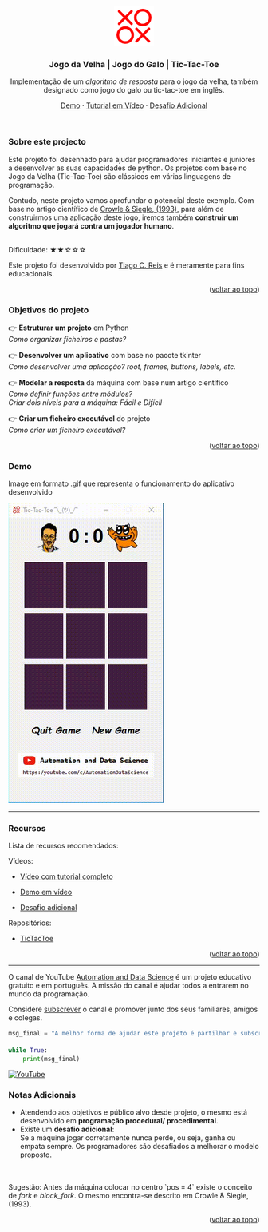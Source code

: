 <div id="top"></div>

<!-- PROJECT LOGO -->
<br />
<div align="center">
  <a href="">
    <img src="./app/images/logo.png" alt="Logo" width="80" height="80">
  </a>

<h3 align="center">Jogo da Velha | Jogo do Galo | Tic-Tac-Toe</h3>
Implementação de um <i>algoritmo de resposta</i> para o jogo da velha, também designado como jogo do galo ou tic-tac-toe em inglês.
  <p align="center">
    <a href="">Demo</a>
    ·
    <a href="">Tutorial em Vídeo</a>
    ·
    <a href="">Desafio Adicional</a>
  </p>
  <br>
</div>


<!-- ABOUT THE PROJECT -->
### Sobre este projecto
Este projeto foi desenhado para ajudar programadores iniciantes e juniores a desenvolver as suas capacidades de python. Os projetos com base no Jogo da Velha (Tic-Tac-Toe) são clássicos em várias linguagens de programação.

Contudo, neste projeto vamos aprofundar o potencial deste exemplo.
Com base no artigo científico de [Crowle & Siegle, (1993)](https://onlinelibrary.wiley.com/doi/abs/10.1207/s15516709cog1704_3),
para além de construirmos uma aplicação deste jogo, iremos também **construir um algoritmo que jogará contra um jogador humano**.

<br>
Dificuldade: ★★☆☆☆


Este projeto foi desenvolvido por [Tiago C. Reis](https://github.com/tiago-c-reis) e é meramente para fins educacionais.

<p align="right">(<a href="#top">voltar ao topo</a>)</p>



### Objetivos do projeto
👉 **Estruturar um projeto** em Python <br>
<i>Como organizar ficheiros e pastas?</i>


👉 **Desenvolver um aplicativo** com base no pacote tkinter<br>
<i>Como desenvolver uma aplicação? root, frames, buttons, labels, etc.</i>


👉 **Modelar a resposta** da máquina com base num artigo científico<br>
<i>Como definir funções entre módulos?<br>
Criar dois níveis para a máquina: Fácil e Difícil</i>


👉 **Criar um ficheiro executável** do projeto<br>
<i>Como criar um ficheiro executável?</i>

<p align="right">(<a href="#top">voltar ao topo</a>)</p>



<!-- Demo GIF -->
### Demo

Image em formato .gif que representa o funcionamento do aplicativo desenvolvido

![Demo](./app/images/demo.gif)


___
### Recursos
Lista de recursos recomendados:

Vídeos:

* [Vídeo com tutorial completo]()

* [Demo em vídeo]()

* [Desafio adicional]()

Repositórios:

* [TicTacToe](https://github.com/tiago-c-reis/projetos_educacionais/TicTacToe)
<p align="right">(<a href="#top">voltar ao topo</a>)</p>

___

O canal de YouTube [Automation and Data Science](http://youtube.com/c/AutomationDataScience) é um projeto educativo
gratuito e em português. A missão do canal é ajudar todos a entrarem no mundo da programação.


Considere [subscrever](http://youtube.com/c/AutomationDataScience?sub_confirmation=1) o canal e promover junto dos seus
familiares, amigos e colegas. 

```python
msg_final = "A melhor forma de ajudar este projeto é partilhar e subscrever."

while True:
    print(msg_final)
```
[![YouTube][youtube-shield]][youtube-url]


### Notas Adicionais
* Atendendo aos objetivos e público alvo desde projeto, o mesmo está desenvolvido em **programação procedural/ procedimental**.
* Existe um **desafio adicional**: <br>
Se a máquina jogar corretamente nunca perde, ou seja, ganha ou empata sempre. Os programadores são desafiados a melhorar o
modelo proposto.
<br>
<br>
Sugestão: Antes da máquina colocar no centro `pos = 4` existe o conceito de <i>fork</i> e <i>block_fork</i>. O mesmo encontra-se
 descrito em Crowle & Siegle, (1993).

<p align="right">(<a href="#top">voltar ao topo</a>)</p>

<!-- MARKDOWN LINKS & IMAGES -->
<!-- https://www.markdownguide.org/basic-syntax/#reference-style-links -->
[youtube-shield]: https://img.shields.io/badge/youtube-red.svg?style=for-the-badge&logo=youtube&colorB=c4302b
[youtube-url]: https://youtube.com/c/AutomationDataScience

[linkedin-shield]: https://img.shields.io/badge/linkedin-black.svg?style=for-the-badge&logo=linkedin&colorB=0e76a8
[linkedin-url]: https://youtube.com/c/AutomationDataScience
